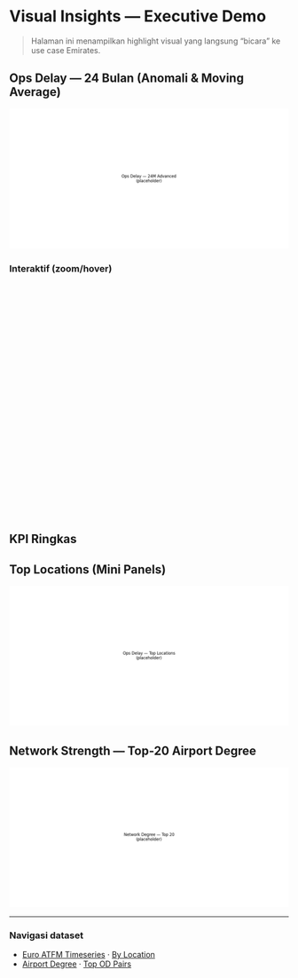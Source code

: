 # Visual Insights — Executive Demo

> Halaman ini menampilkan highlight visual yang langsung “bicara” ke use case Emirates.

## Ops Delay — 24 Bulan (Anomali & Moving Average)
![ATFM 24m](../assets/ops_delay_24m_advanced.png)

### Interaktif (zoom/hover)
<div id="ops_plot" style="height:420px;"></div>
<script src="https://cdn.plot.ly/plotly-2.32.0.min.js"></script>
<script>
/* Resolve base path for GitHub Pages project (e.g. /aviation-portfolio-pack/) or root (/) */
function siteRoot(){
  const parts = location.pathname.split('/').filter(Boolean);
  // project pages: [/REPO/...]; user/Custom domain: []
  return parts.length ? '/' + parts[0] + '/' : '/';
}
function loadJSON(name){ return fetch(siteRoot() + 'assets/' + name).then(r => r.json()); }

/* Draw interactive chart */
loadJSON('ops_delay_plotly.json')
  .then(fig => Plotly.newPlot('ops_plot', fig.data, fig.layout, {displayModeBar:false, responsive:true}))
  .catch(err => {
    const d = document.getElementById('ops_plot');
    d.innerHTML = "<em>Interactive plot failed to load.</em>";
    console.error(err);
  });
</script>

## KPI Ringkas
<div id="kpi_mount"></div>
<script>
loadJSON('ops_delay_kpis.json').then(k=>{
  const root = document.getElementById('kpi_mount');
  const fmt = n => (n==null)?'—':Intl.NumberFormat('en-US',{maximumFractionDigits:0}).format(n);
  const pct = n => (n==null)?'—':(n>=0?'+':'')+n.toFixed(1)+'%';
  root.innerHTML = `
    <div class="kpi-grid">
      <div class="kpi"><div class="kpi-label">Last Month</div><div class="kpi-value">${fmt(k.last_month)}</div><div class="kpi-sub">${k.last_month_label||''}</div></div>
      <div class="kpi"><div class="kpi-label">12M Rolling</div><div class="kpi-value">${fmt(k.rolling_12m)}</div></div>
      <div class="kpi"><div class="kpi-label">YoY %</div><div class="kpi-value">${pct(k.yoy_pct)}</div></div>
    </div>
  `;
});
</script>

## Top Locations (Mini Panels)
![Top-12 panels](../assets/ops_delay_top_locations_smallmultiples.png)

## Network Strength — Top-20 Airport Degree
![Top-20 degree](../assets/network_degree_top20.png)

---

### Navigasi dataset
- [Euro ATFM Timeseries](../pages/euro_atfm_timeseries.md) · [By Location](../pages/euro_atfm_by_location.md)  
- [Airport Degree](../pages/airport_degree.md) · [Top OD Pairs](../pages/top_od_pairs.md)
